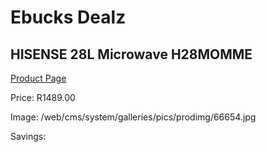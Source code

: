 
# Ebucks Dealz
## HISENSE 28L Microwave H28MOMME
[Product Page](https://www.ebucks.com/web/shop/productSelected.do?prodId=1238010247&catId=704989856)

Price: R1489.00

Image: /web/cms/system/galleries/pics/prodimg/66654.jpg

Savings: 


	